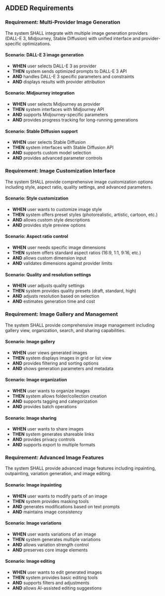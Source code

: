 ## ADDED Requirements

### Requirement: Multi-Provider Image Generation
The system SHALL integrate with multiple image generation providers (DALL-E 3, Midjourney, Stable Diffusion) with unified interface and provider-specific optimizations.

#### Scenario: DALL-E 3 image generation
- **WHEN** user selects DALL-E 3 as provider
- **THEN** system sends optimized prompts to DALL-E 3 API
- **AND** handles DALL-E 3 specific parameters and constraints
- **AND** displays results with provider attribution

#### Scenario: Midjourney integration
- **WHEN** user selects Midjourney as provider
- **THEN** system interfaces with Midjourney API
- **AND** supports Midjourney-specific parameters
- **AND** provides progress tracking for long-running generations

#### Scenario: Stable Diffusion support
- **WHEN** user selects Stable Diffusion
- **THEN** system interfaces with Stable Diffusion API
- **AND** supports custom model selection
- **AND** provides advanced parameter controls

### Requirement: Image Customization Interface
The system SHALL provide comprehensive image customization options including style, aspect ratio, quality settings, and advanced parameters.

#### Scenario: Style customization
- **WHEN** user wants to customize image style
- **THEN** system offers preset styles (photorealistic, artistic, cartoon, etc.)
- **AND** allows custom style descriptions
- **AND** provides style preview options

#### Scenario: Aspect ratio control
- **WHEN** user needs specific image dimensions
- **THEN** system offers standard aspect ratios (16:9, 1:1, 9:16, etc.)
- **AND** allows custom dimension input
- **AND** validates dimensions against provider limits

#### Scenario: Quality and resolution settings
- **WHEN** user adjusts quality settings
- **THEN** system provides quality presets (draft, standard, high)
- **AND** adjusts resolution based on selection
- **AND** estimates generation time and cost

### Requirement: Image Gallery and Management
The system SHALL provide comprehensive image management including gallery view, organization, search, and sharing capabilities.

#### Scenario: Image gallery
- **WHEN** user views generated images
- **THEN** system displays images in grid or list view
- **AND** provides filtering and sorting options
- **AND** shows generation parameters and metadata

#### Scenario: Image organization
- **WHEN** user wants to organize images
- **THEN** system allows folder/collection creation
- **AND** supports tagging and categorization
- **AND** provides batch operations

#### Scenario: Image sharing
- **WHEN** user wants to share images
- **THEN** system generates shareable links
- **AND** provides privacy controls
- **AND** supports export to multiple formats

### Requirement: Advanced Image Features
The system SHALL provide advanced image features including inpainting, outpainting, variation generation, and image editing.

#### Scenario: Image inpainting
- **WHEN** user wants to modify parts of an image
- **THEN** system provides masking tools
- **AND** generates modifications based on text prompts
- **AND** maintains image consistency

#### Scenario: Image variations
- **WHEN** user wants variations of an image
- **THEN** system generates multiple variations
- **AND** allows variation strength control
- **AND** preserves core image elements

#### Scenario: Image editing
- **WHEN** user wants to edit generated images
- **THEN** system provides basic editing tools
- **AND** supports filters and adjustments
- **AND** allows AI-assisted editing suggestions